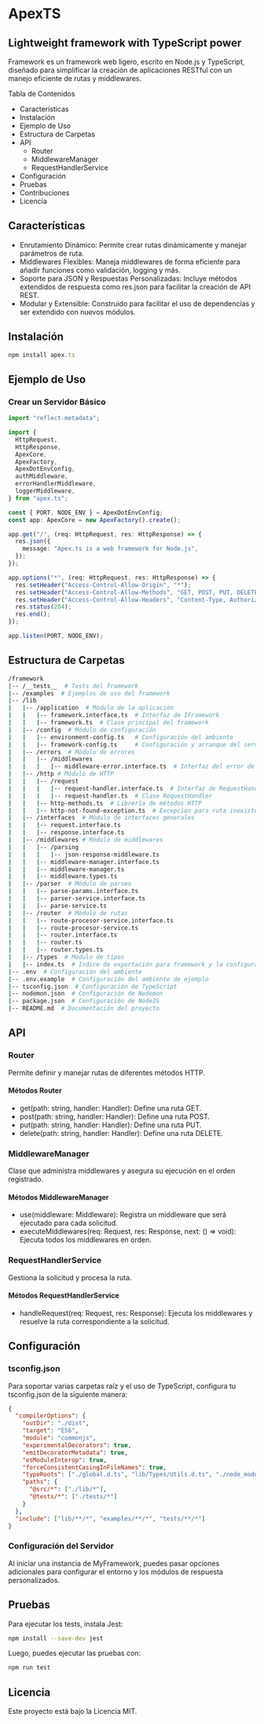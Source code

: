 # ApexTS

## Lightweight framework with TypeScript power

Framework es un framework web ligero, escrito en Node.js y TypeScript, diseñado para simplificar la creación de aplicaciones RESTful con un manejo eficiente de rutas y middlewares.

Tabla de Contenidos

- Características
- Instalación
- Ejemplo de Uso
- Estructura de Carpetas
- API
  - Router
  - MiddlewareManager
  - RequestHandlerService
- Configuración
- Pruebas
- Contribuciones
- Licencia

## Características

- Enrutamiento Dinámico: Permite crear rutas dinámicamente y manejar parámetros de ruta.
- Middlewares Flexibles: Maneja middlewares de forma eficiente para añadir funciones como validación, logging y más.
- Soporte para JSON y Respuestas Personalizadas: Incluye métodos extendidos de respuesta como res.json para facilitar la creación de API REST.
- Modular y Extensible: Construido para facilitar el uso de dependencias y ser extendido con nuevos módulos.

## Instalación

```Typescript
npm install apex.ts
```

## Ejemplo de Uso

### Crear un Servidor Básico

```typescript
import "reflect-metadata";

import {
  HttpRequest,
  HttpResponse,
  ApexCore,
  ApexFactory,
  ApexDotEnvConfig,
  authMiddleware,
  errorHandlerMiddleware,
  loggerMiddleware,
} from "apex.ts";

const { PORT, NODE_ENV } = ApexDotEnvConfig;
const app: ApexCore = new ApexFactory().create();

app.get("/", (req: HttpRequest, res: HttpResponse) => {
  res.json({
    message: "Apex.ts is a web framework for Node.js",
  });
});

app.options("*", (req: HttpRequest, res: HttpResponse) => {
  res.setHeader("Access-Control-Allow-Origin", "*");
  res.setHeader("Access-Control-Allow-Methods", "GET, POST, PUT, DELETE, PATCH, OPTIONS");
  res.setHeader("Access-Control-Allow-Headers", "Content-Type, Authorization");
  res.status(204);
  res.end();
});

app.listen(PORT, NODE_ENV);
```

## Estructura de Carpetas

```bash
/framework
|-- /__tests__  # Tests del framework
|-- /examples  # Ejemplos de uso del framework
|-- /lib
|   |-- /application  # Módulo de la aplicación
|   |   |-- framework.interface.ts  # Interfaz de IFramework
|   |   |-- framework.ts  # Clase principal del framework
|   |-- /config  # Módulo de configuración
|   |   |-- environment-config.ts   # Configuración del ambiente
|   |   |-- framework-config.ts     # Configuración y arranque del servidor
|   |-- /errors  # Módulo de errores
|   |   |-- /middlewares
|   |   |   |-- middleware-error.interface.ts  # Interfaz del error de los middlewares
|   |-- /http # Módulo de HTTP
|   |   |-- /request
|   |   |   |-- request-handler.interface.ts  # Interfaz de RequestHandler
|   |   |   |-- request-handler.ts  # Clase RequestHandler
|   |   |-- http-methods.ts  # Librería de métodos HTTP
|   |   |-- http-not-found-exception.ts  # Excepcion para ruta inexistente
|   |-- /interfaces  # Módulo de interfaces generales
|   |   |-- request.interface.ts
|   |   |-- response.interface.ts
|   |-- /middlewares # Módulo de middlewares
|   |   |-- /parsing
|   |   |   |-- json-response-middleware.ts
|   |   |-- middleware-manager.interface.ts
|   |   |-- middleware-manager.ts
|   |   |-- middleware.types.ts
|   |-- /parser  # Módulo de parseo
|   |   |-- parse-params.interface.ts
|   |   |-- parser-service.interface.ts
|   |   |-- parse-service.ts
|   |-- /router  # Módulo de rutas
|   |   |-- route-procesor-service.interface.ts
|   |   |-- route-procesor-service.ts
|   |   |-- router.interface.ts
|   |   |-- router.ts
|   |   |-- router.types.ts
|   |-- /types  # Módulo de tipos
|   |-- index.ts  # Indice de exportación para framework y la configuración del ambiente
|-- .env  # Configuración del ambiente
|-- .env.example  # Configuración del ambiente de ejemplo
|-- tsconfig.json  # Configuración de TypeScript
|-- nodemon.json  # Configuración de Nodemon
|-- package.json  # Configuración de NodeJS
|-- README.md  # Documentación del proyecto
```

## API

### Router

Permite definir y manejar rutas de diferentes métodos HTTP.

#### Métodos Router

- get(path: string, handler: Handler): Define una ruta GET.
- post(path: string, handler: Handler): Define una ruta POST.
- put(path: string, handler: Handler): Define una ruta PUT.
- delete(path: string, handler: Handler): Define una ruta DELETE.

### MiddlewareManager

Clase que administra middlewares y asegura su ejecución en el orden registrado.

#### Métodos MiddlewareManager

- use(middleware: Middleware): Registra un middleware que será ejecutado para cada solicitud.
- executeMiddlewares(req: Request, res: Response, next: () => void): Ejecuta todos los middlewares en orden.

### RequestHandlerService

Gestiona la solicitud y procesa la ruta.

#### Métodos RequestHandlerService

- handleRequest(req: Request, res: Response): Ejecuta los middlewares y resuelve la ruta correspondiente a la solicitud.

## Configuración

### tsconfig.json

Para soportar varias carpetas raíz y el uso de TypeScript, configura tu tsconfig.json de la siguiente manera:

```json
{
  "compilerOptions": {
    "outDir": "./dist",
    "target": "ES6",
    "module": "commonjs",
    "experimentalDecorators": true,
    "emitDecoratorMetadata": true,
    "esModuleInterop": true,
    "forceConsistentCasingInFileNames": true,
    "typeRoots": ["./global.d.ts", "lib/Types/Utils.d.ts", "./node_modules/@types"],
    "paths": {
      "@src/*": ["./lib/*"],
      "@tests/*": ["./tests/*"]
    }
  },
  "include": ["lib/**/*", "examples/**/*", "tests/**/*"]
}
```

### Configuración del Servidor

Al iniciar una instancia de MyFramework, puedes pasar opciones adicionales para configurar el entorno y los módulos de respuesta personalizados.

## Pruebas

Para ejecutar los tests, instala Jest:

```bash
npm install --save-dev jest
```

Luego, puedes ejecutar las pruebas con:

```bash
npm run test
```

## Licencia

Este proyecto está bajo la Licencia MIT.
